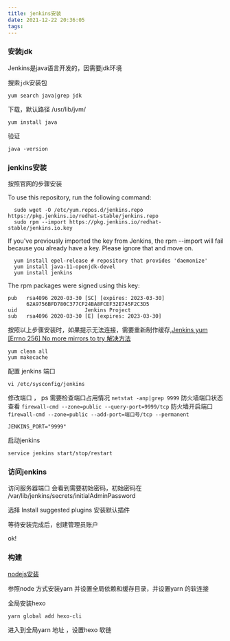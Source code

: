 ```yaml
---
title: jenkins安装
date: 2021-12-22 20:36:05
tags:
---
```


### 安装jdk

Jenkins是java语言开发的，因需要jdk环境

搜索`jdk`安装包
```
yum search java|grep jdk
```

下载，默认路径 /usr/lib/jvm/
```
yum install java
```

验证
```
java -version
```

### jenkins安装

按照官网的步骤安装

To use this repository, run the following command:

```
  sudo wget -O /etc/yum.repos.d/jenkins.repo https://pkg.jenkins.io/redhat-stable/jenkins.repo
  sudo rpm --import https://pkg.jenkins.io/redhat-stable/jenkins.io.key
```

If you've previously imported the key from Jenkins, the rpm --import will fail because you already have a key. Please ignore that and move on.

```
  yum install epel-release # repository that provides 'daemonize'
  yum install java-11-openjdk-devel
  yum install jenkins
```

The rpm packages were signed using this key:

```
pub   rsa4096 2020-03-30 [SC] [expires: 2023-03-30]
      62A9756BFD780C377CF24BA8FCEF32E745F2C3D5
uid                      Jenkins Project
sub   rsa4096 2020-03-30 [E] [expires: 2023-03-30]
```

按照以上步骤安装时，如果提示无法连接，需要重新制作缓存,[Jenkins yum [Errno 256] No more mirrors to try 解决方法](https://blog.csdn.net/Alan_Wdd/article/details/116260084)
```
yum clean all
yum makecache
```


配置 jenkins 端口
```
vi /etc/sysconfig/jenkins
```

修改端口 ，
ps 需要检查端口占用情况 `netstat -anp|grep 9999`
防火墙端口状态查看 `firewall-cmd --zone=public --query-port=9999/tcp`
防火墙开启端口 `firewall-cmd --zone=public --add-port=端口号/tcp --permanent`
```
JENKINS_PORT="9999"
```

启动jenkins
```
service jenkins start/stop/restart
```

### 访问jenkins

访问服务器端口
会看到需要初始密码，初始密码在 /var/lib/jenkins/secrets/initialAdminPassword

选择 Install suggested plugins 安装默认插件

等待安装完成后，创建管理员账户

ok!


### 构建

[nodejs安装](https://www.cnblogs.com/niuben/p/12938501.html)

参照node 方式安装yarn 并设置全局依赖和缓存目录，并设置yarn 的软连接

全局安装hexo

```
yarn global add hexo-cli
```

进入到全局yarn 地址 ，设置hexo 软链